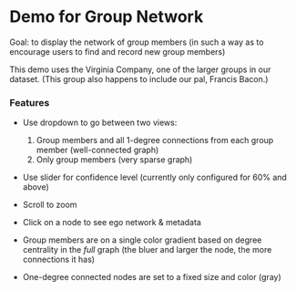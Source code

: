 # Demo for Group Network

Goal: to display the network of group members (in such a way as to encourage users to find and record new group members)

This demo uses the Virginia Company, one of the larger groups in our dataset. (This group also happens to include our pal, Francis Bacon.)

### Features

- Use dropdown to go between two views:
  1. Group members and all 1-degree connections from each group member (well-connected graph)
  2. Only group members (very sparse graph)

- Use slider for confidence level (currently only configured for 60% and above)
- Scroll to zoom
- Click on a node to see ego network & metadata
- Group members are on a single color gradient based on degree centrality in the *full* graph (the bluer and larger the node, the more connections it has)
- One-degree connected nodes are set to a fixed size and color (gray)
